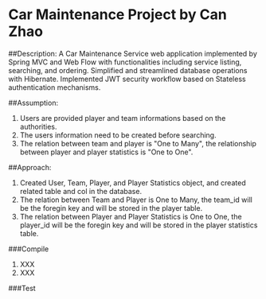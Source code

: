 # Car Maintenance Project by Can Zhao
##Description: 
A Car Maintenance Service web application implemented by Spring MVC and Web Flow with functionalities including service listing, searching, and ordering. 
Simplified and streamlined database operations with Hibernate. Implemented JWT security workflow based on Stateless authentication mechanisms.



##Assumption: 
1. Users are provided player and team informations based on the authorities.
2. The users information need to be created before searching.
3. The relation between team and player is "One to Many", the relationship between player and player statistics is "One to One".

##Approach:
1. Created User, Team, Player, and Player Statistics object, and created related table and col in the database.
2. The relation between Team and Player is One to Many, the team_id will be the foregin key and will be stored in the player table.
3. The relation between Player and Player Statistics is One to One, the player_id will be the foregin key and will be stored in the player statistics table.

###Compile
1. XXX
2. XXX

###Test
